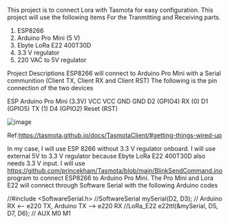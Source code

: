 This project is to connect Lora with Tasmota for easy configuration.
This project will use the following items
For the Tranmitting and Receiving parts.
1. ESP8266
2. Arduino Pro Mini (5 V) 
3. Ebyte LoRa E22 400T30D
4. 3.3 V regulator  
5. 220 VAC to 5V regulator

Project Descriptions
ESP8266 will connect to Arduino Pro Mini with a Serial communition (Client TX, Client RX and Client RST) 
The following is the pin connection of the two devices

ESP	Arduino Pro Mini (3.3V)
VCC	VCC
GND	GND
D2 (GPIO4)	RX (0)
D1 (GPIO5)	TX (1)
D4 (GPIO2)	Reset (RST)

![image](https://user-images.githubusercontent.com/16104631/219649515-b61a0874-ce58-4d22-b88a-9c6216a9d178.png)

Ref:https://tasmota.github.io/docs/TasmotaClient/#getting-things-wired-up

In my case, I will use ESP 8266 without 3.3 V regulator onboard. I will use external 5V to 3.3 V regulator
because Ebyte LoRa E22 400T30D also needs 3.3 V input.
I will use https://github.com/princekham/Tasmota/blob/main/BlinkSendCommand.ino program to connect ESP8266 to Arduino Pro Mini.
The Pro Mini and Lora E22 will connect through Software Serial with the following Arduino codes

//#include <SoftwareSerial.h>
//SoftwareSerial mySerial(D2, D3); // Arduino RX <-- e220 TX, Arduino TX --> e220 RX
//LoRa_E22 e22ttl(&mySerial, D5, D7, D6); // AUX M0 M1


